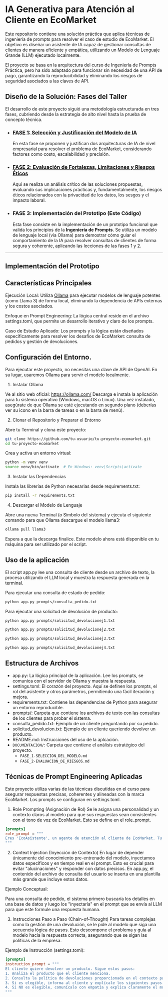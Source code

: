 # IA Generativa para Atención al Cliente en EcoMarket


Este repositorio contiene una solución práctica que aplica técnicas de ingeniería de prompts para resolver el caso de estudio de EcoMarket. El objetivo es diseñar un asistente de IA capaz de gestionar consultas de clientes de manera eficiente y empática, utilizando un Modelo de Lenguaje Grande (LLM) ejecutado localmente.

El proyecto se basa en la arquitectura del curso de Ingeniería de Prompts Práctica, pero ha sido adaptado para funcionar sin necesidad de una API de pago, garantizando la reproducibilidad y eliminando los riesgos de seguridad asociados a las claves de API.

## Diseño de la Solución: Fases del Taller

El desarrollo de este proyecto siguió una metodología estructurada en tres fases, cubriendo desde la estrategia de alto nivel hasta la prueba de concepto técnica.

*   ### [FASE 1: Selección y Justificación del Modelo de IA](./DOCUMENTACION/FASE_1-SELECCION_DEL_MODELO.md)
    En esta fase se proponen y justifican dos arquitecturas de IA de nivel empresarial para resolver el problema de EcoMarket, considerando factores como costo, escalabilidad y precisión.

*   ### [FASE 2: Evaluación de Fortalezas, Limitaciones y Riesgos Éticos](./DOCUMENTACION/FASE_2-EVALUACION_DE_RIESGOS.md)
    Aquí se realiza un análisis crítico de las soluciones propuestas, evaluando sus implicaciones prácticas y, fundamentalmente, los riesgos éticos relacionados con la privacidad de los datos, los sesgos y el impacto laboral.

*   ### **FASE 3: Implementación del Prototipo (Este Código)**
    Esta fase consiste en la implementación de un prototipo funcional que valida los principios de la **Ingeniería de Prompts**. Se utiliza un modelo de lenguaje local (vía Ollama) para demostrar cómo guiar el comportamiento de la IA para resolver consultas de clientes de forma segura y coherente, aplicando las lecciones de las fases 1 y 2.

---

## Implementación del Prototipo


## Características Principales

Ejecución Local: Utiliza [Ollama](https://ollama.com/) para ejecutar modelos de lenguaje potentes (como Llama 3) de forma local, eliminando la dependencia de APIs externas y los costos asociados.

Enfoque en Prompt Engineering: La lógica central reside en el archivo settings.toml, que permite un desarrollo iterativo y claro de los prompts.

Caso de Estudio Aplicado: Los prompts y la lógica están diseñados específicamente para 
resolver los desafíos de EcoMarket: consulta de pedidos y gestión de devoluciones.

## Configuración del Entorno.

Para ejecutar este proyecto, no necesitas una clave de API de OpenAI. En su lugar, usaremos Ollama para servir el modelo localmente.

1. Instalar Ollama

Ve al sitio web oficial: https://ollama.com/
Descarga e instala la aplicación para tu sistema operativo (Windows, macOS o Linux).
Una vez instalado, asegúrate de que Ollama se esté ejecutando en segundo plano (deberías ver su icono en la barra de tareas o en la barra de menú).

2. Clonar el Repositorio y Preparar el Entorno

Abre tu Terminal y clona este proyecto:

```bash
git clone https://github.com/tu-usuario/tu-proyecto-ecomarket.git
cd tu-proyecto-ecomarket
```

Crea y activa un entorno virtual:

```bash
python -m venv venv
source venv/bin/activate  # En Windows: venv\Scripts\activate
```

3. Instalar las Dependencias

Instala las librerías de Python necesarias desde requirements.txt:

```bash
pip install -r requirements.txt
```

4. Descargar el Modelo de Lenguaje

Abre una nueva Terminal (o Símbolo del sistema) y ejecuta el siguiente comando para que Ollama descargue el modelo llama3:

```bash
ollama pull llama3
```

Espera a que la descarga finalice. Este modelo ahora está disponible en tu máquina para ser utilizado por el script.

## Uso de la aplicación

El script app.py lee una consulta de cliente desde un archivo de texto, la procesa utilizando el LLM local y muestra la respuesta generada en la terminal.

Para ejecutar una consulta de estado de pedido:

```bash
python app.py prompts/consulta_pedido.txt
```

Para ejecutar una solicitud de devolución de producto:

```bash
python app.py prompts/solicitud_devolucionej1.txt
```
```bash
python app.py prompts/solicitud_devolucionej2.txt
``````
```bash
python app.py prompts/solicitud_devolucionej3.txt
``````
```bash
python app.py prompts/solicitud_devolucionej4.txt
```
## Estructura de Archivos

- app.py: La lógica principal de la aplicación. Lee los prompts, se comunica con el servidor de Ollama y muestra la respuesta.
- settings.toml: El corazón del proyecto. Aquí se definen los prompts, el rol del asistente y otros parámetros, permitiendo una   fácil iteración y mejora.
- requirements.txt: Contiene las dependencias de Python para asegurar un entorno reproducible.
- prompts/: Carpeta que contiene los archivos de texto con las consultas de los clientes para probar el sistema.
- consulta_pedido.txt: Ejemplo de un cliente preguntando por su pedido.
- solicitud_devolucion.txt: Ejemplo de un cliente queriendo devolver un producto.
- README.md: Instrucciones del uso de la aplcación.
-   `DOCUMENTACION/`: Carpeta que contiene el análisis estratégico del proyecto.
    -   `FASE_1-SELECCION_DEL_MODELO.md`
    -   `FASE_2-EVALUACION_DE_RIESGOS.md`


## Técnicas de Prompt Engineering Aplicadas

Este proyecto utiliza varias de las técnicas discutidas en el curso para asegurar respuestas precisas, coherentes y alineadas con la marca EcoMarket. Los prompts se configuran en settings.toml.

1. Role Prompting (Asignación de Rol)
Se le asigna una personalidad y un contexto claros al modelo para que sus respuestas sean consistentes con el tono de voz de EcoMarket. Esto se define en el role_prompt.

```Toml
[prompts]
role_prompt = """
Eres 'EcoAsistente', un agente de atención al cliente de EcoMarket. Tu tono es siempre amable, proactivo y empático, reflejando nuestros valores de sostenibilidad y confianza. Nunca inventas información.
"""
```

2. Context Injection (Inyección de Contexto)
En lugar de depender únicamente del conocimiento pre-entrenado del modelo, inyectamos datos específicos y en tiempo real en el prompt. Esto es crucial para evitar "alucinaciones" y responder con datos precisos. En app.py, el contenido del archivo de consulta del usuario se inserta en una plantilla más grande que incluye estos datos.

Ejemplo Conceptual:

Para una consulta de pedido, el sistema primero buscaría los detalles en una base de datos y luego los "inyectaría" en el prompt que se envía al LLM para que este formule una respuesta humana.

3. Instrucciones Paso a Paso (Chain-of-Thought)
Para tareas complejas como la gestión de una devolución, se le pide al modelo que siga una secuencia lógica de pasos. Esto descompone el problema y guía al modelo hacia la respuesta correcta, asegurando que se sigan las políticas de la empresa.

Ejemplo de Instrucción (settings.toml):

```Toml
[prompts]
instruction_prompt = """
El cliente quiere devolver un producto. Sigue estos pasos:
1. Analiza el producto que el cliente menciona.
2. Consulta la política de devoluciones proporcionada en el contexto para ver si el producto es elegible.
3. Si es elegible, informa al cliente y explícale los siguientes pasos.
4. Si NO es elegible, comunícalo con empatía y explica claramente el motivo basado en la política.
"""
```